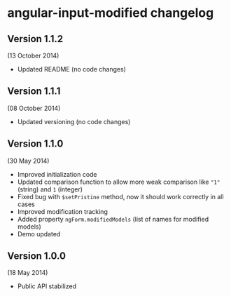 # angular-input-modified changelog

## Version 1.1.2
(13 October 2014)

- Updated README (no code changes)

## Version 1.1.1
(08 October 2014)

- Updated versioning (no code changes)

## Version 1.1.0
(30 May 2014)

- Improved initialization code
- Updated comparison function to allow more weak comparison like `"1"` (string) and `1` (integer)
- Fixed bug with `$setPristine` method, now it should work correctly in all cases
- Improved modification tracking
- Added property `ngForm.modifiedModels` (list of names for modified models)
- Demo updated

## Version 1.0.0
(18 May 2014)

- Public API stabilized
